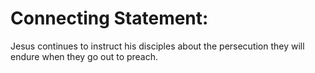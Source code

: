 # Connecting Statement:

Jesus continues to instruct his disciples about the persecution they will endure when they go out to preach.